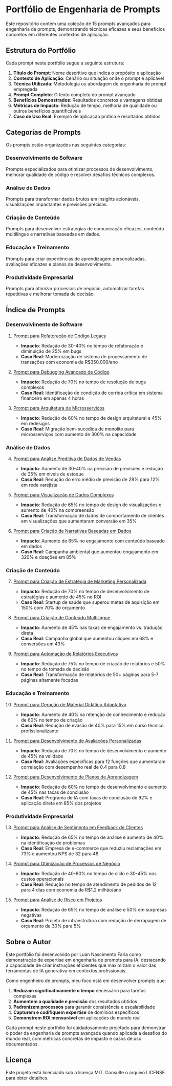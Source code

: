 # Portfólio de Engenharia de Prompts

Este repositório contém uma coleção de 15 prompts avançados para engenharia de prompts, demonstrando técnicas eficazes e seus benefícios concretos em diferentes contextos de aplicação.

## Estrutura do Portfólio

Cada prompt neste portfólio segue a seguinte estrutura:

1. **Título do Prompt**: Nome descritivo que indica o propósito e aplicação
2. **Contexto de Aplicação**: Cenário ou situação onde o prompt é aplicável
3. **Técnica Utilizada**: Metodologia ou abordagem de engenharia de prompt empregada
4. **Prompt Completo**: O texto completo do prompt avançado
5. **Benefícios Demonstrados**: Resultados concretos e vantagens obtidas
6. **Métricas de Impacto**: Redução de tempo, melhoria de qualidade ou outros benefícios quantificáveis
7. **Caso de Uso Real**: Exemplo de aplicação prática e resultados obtidos

## Categorias de Prompts

Os prompts estão organizados nas seguintes categorias:

### Desenvolvimento de Software
Prompts especializados para otimizar processos de desenvolvimento, melhorar qualidade de código e resolver desafios técnicos complexos.

### Análise de Dados
Prompts para transformar dados brutos em insights acionáveis, visualizações impactantes e previsões precisas.

### Criação de Conteúdo
Prompts para desenvolver estratégias de comunicação eficazes, conteúdo multilíngue e narrativas baseadas em dados.

### Educação e Treinamento
Prompts para criar experiências de aprendizagem personalizadas, avaliações eficazes e planos de desenvolvimento.

### Produtividade Empresarial
Prompts para otimizar processos de negócio, automatizar tarefas repetitivas e melhorar tomada de decisão.

## Índice de Prompts

### Desenvolvimento de Software

1. [Prompt para Refatoração de Código Legacy](prompts/01_refatoracao_codigo_legacy.md)
   - **Impacto**: Redução de 30-40% no tempo de refatoração e diminuição de 25% em bugs
   - **Caso Real**: Modernização de sistema de processamento de transações com economia de R$350.000/ano

2. [Prompt para Debugging Avançado de Código](prompts/06_debugging_avancado_codigo.md)
   - **Impacto**: Redução de 70% no tempo de resolução de bugs complexos
   - **Caso Real**: Identificação de condição de corrida crítica em sistema financeiro em apenas 4 horas

3. [Prompt para Arquitetura de Microsserviços](prompts/11_arquitetura_microsservicos.md)
   - **Impacto**: Redução de 60% no tempo de design arquitetural e 45% em redesigns
   - **Caso Real**: Migração bem-sucedida de monolito para microsserviços com aumento de 300% na capacidade

### Análise de Dados

4. [Prompt para Análise Preditiva de Dados de Vendas](prompts/07_analise_preditiva_vendas.md)
   - **Impacto**: Aumento de 30-40% na precisão de previsões e redução de 25% em níveis de estoque
   - **Caso Real**: Redução do erro médio de previsão de 28% para 12% em rede varejista

5. [Prompt para Visualização de Dados Complexos](prompts/12_visualizacao_dados_complexos.md)
   - **Impacto**: Redução de 65% no tempo de design de visualizações e aumento de 40% na compreensão
   - **Caso Real**: Transformação de dados de comportamento de clientes em visualizações que aumentaram conversão em 35%

6. [Prompt para Criação de Narrativas Baseadas em Dados](prompts/13_criacao_narrativas_dados.md)
   - **Impacto**: Aumento de 65% no engajamento com conteúdo baseado em dados
   - **Caso Real**: Campanha ambiental que aumentou engajamento em 320% e doações em 85%

### Criação de Conteúdo

7. [Prompt para Criação de Estratégia de Marketing Personalizada](prompts/03_estrategia_marketing_personalizada.md)
   - **Impacto**: Redução de 70% no tempo de desenvolvimento de estratégias e aumento de 45% no ROI
   - **Caso Real**: Startup de saúde que superou metas de aquisição em 150% com 70% do orçamento

8. [Prompt para Criação de Conteúdo Multilíngue](prompts/08_criacao_conteudo_multilingue.md)
   - **Impacto**: Aumento de 45% nas taxas de engajamento vs. tradução direta
   - **Caso Real**: Campanha global que aumentou cliques em 68% e conversões em 43%

9. [Prompt para Automação de Relatórios Executivos](prompts/10_automacao_relatorios_executivos.md)
   - **Impacto**: Redução de 75% no tempo de criação de relatórios e 50% no tempo de tomada de decisão
   - **Caso Real**: Transformação de relatórios de 50+ páginas para 5-7 páginas altamente focadas

### Educação e Treinamento

10. [Prompt para Geração de Material Didático Adaptativo](prompts/04_material_didatico_adaptativo.md)
    - **Impacto**: Aumento de 40% na retenção de conhecimento e redução de 60% no tempo de criação
    - **Caso Real**: Redução de evasão de 40% para 15% em curso técnico profissionalizante

11. [Prompt para Desenvolvimento de Avaliações Personalizadas](prompts/09_desenvolvimento_avaliacoes_personalizadas.md)
    - **Impacto**: Redução de 70% no tempo de desenvolvimento e aumento de 45% na validade
    - **Caso Real**: Avaliações específicas para 12 funções que aumentaram correlação com desempenho real de 0.4 para 0.8

12. [Prompt para Desenvolvimento de Planos de Aprendizagem](prompts/14_desenvolvimento_planos_aprendizagem.md)
    - **Impacto**: Redução de 60% no tempo de desenvolvimento e aumento de 45% nas taxas de conclusão
    - **Caso Real**: Programa de IA com taxas de conclusão de 92% e aplicação direta em 85% dos projetos

### Produtividade Empresarial

13. [Prompt para Análise de Sentimento em Feedback de Clientes](prompts/02_analise_sentimento_feedback.md)
    - **Impacto**: Redução de 65% no tempo de análise e aumento de 40% na identificação de problemas
    - **Caso Real**: Empresa de e-commerce que reduziu reclamações em 73% e aumentou NPS de 32 para 48

14. [Prompt para Otimização de Processos de Negócio](prompts/05_otimizacao_processos_negocio.md)
    - **Impacto**: Redução de 40-60% no tempo de ciclo e 30-45% nos custos operacionais
    - **Caso Real**: Redução no tempo de atendimento de pedidos de 12 para 4 dias com economia de R$1,2 milhão/ano

15. [Prompt para Análise de Risco em Projetos](prompts/15_analise_risco_projetos.md)
    - **Impacto**: Redução de 65% no tempo de análise e 50% em surpresas negativas
    - **Caso Real**: Projeto de infraestrutura com redução de derrapagem de orçamento de 30% para 5%

## Sobre o Autor

Este portfólio foi desenvolvido por Luan Nascimento Faria  como demonstração de expertise em engenharia de prompts para IA, destacando a capacidade de criar instruções eficientes que maximizam o valor das ferramentas de IA generativa em contextos profissionais.

Como engenheiro de prompts, meu foco está em desenvolver prompts que:

1. **Reduzam significativamente o tempo** necessário para tarefas complexas
2. **Aumentem a qualidade e precisão** dos resultados obtidos
3. **Padronizem processos** para garantir consistência e escalabilidade
4. **Capturem e codifiquem expertise** de domínios específicos
5. **Demonstrem ROI mensurável** em aplicações do mundo real

Cada prompt neste portfólio foi cuidadosamente projetado para demonstrar o poder da engenharia de prompts avançada quando aplicada a desafios do mundo real, com métricas concretas de impacto e casos de uso documentados.

## Licença

Este projeto está licenciado sob a licença MIT. Consulte o arquivo LICENSE para obter detalhes.
